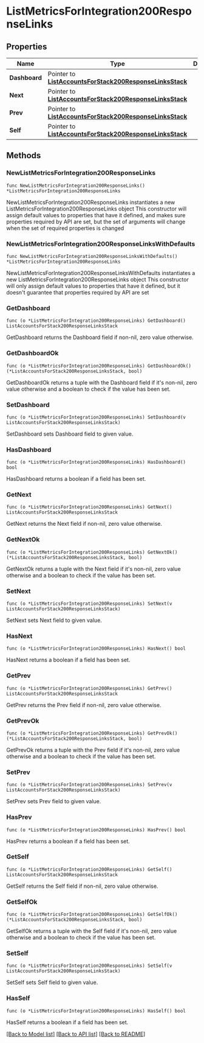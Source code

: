 # ListMetricsForIntegration200ResponseLinks

## Properties

Name | Type | Description | Notes
------------ | ------------- | ------------- | -------------
**Dashboard** | Pointer to [**ListAccountsForStack200ResponseLinksStack**](ListAccountsForStack200ResponseLinksStack.md) |  | [optional] 
**Next** | Pointer to [**ListAccountsForStack200ResponseLinksStack**](ListAccountsForStack200ResponseLinksStack.md) |  | [optional] 
**Prev** | Pointer to [**ListAccountsForStack200ResponseLinksStack**](ListAccountsForStack200ResponseLinksStack.md) |  | [optional] 
**Self** | Pointer to [**ListAccountsForStack200ResponseLinksStack**](ListAccountsForStack200ResponseLinksStack.md) |  | [optional] 

## Methods

### NewListMetricsForIntegration200ResponseLinks

`func NewListMetricsForIntegration200ResponseLinks() *ListMetricsForIntegration200ResponseLinks`

NewListMetricsForIntegration200ResponseLinks instantiates a new ListMetricsForIntegration200ResponseLinks object
This constructor will assign default values to properties that have it defined,
and makes sure properties required by API are set, but the set of arguments
will change when the set of required properties is changed

### NewListMetricsForIntegration200ResponseLinksWithDefaults

`func NewListMetricsForIntegration200ResponseLinksWithDefaults() *ListMetricsForIntegration200ResponseLinks`

NewListMetricsForIntegration200ResponseLinksWithDefaults instantiates a new ListMetricsForIntegration200ResponseLinks object
This constructor will only assign default values to properties that have it defined,
but it doesn't guarantee that properties required by API are set

### GetDashboard

`func (o *ListMetricsForIntegration200ResponseLinks) GetDashboard() ListAccountsForStack200ResponseLinksStack`

GetDashboard returns the Dashboard field if non-nil, zero value otherwise.

### GetDashboardOk

`func (o *ListMetricsForIntegration200ResponseLinks) GetDashboardOk() (*ListAccountsForStack200ResponseLinksStack, bool)`

GetDashboardOk returns a tuple with the Dashboard field if it's non-nil, zero value otherwise
and a boolean to check if the value has been set.

### SetDashboard

`func (o *ListMetricsForIntegration200ResponseLinks) SetDashboard(v ListAccountsForStack200ResponseLinksStack)`

SetDashboard sets Dashboard field to given value.

### HasDashboard

`func (o *ListMetricsForIntegration200ResponseLinks) HasDashboard() bool`

HasDashboard returns a boolean if a field has been set.

### GetNext

`func (o *ListMetricsForIntegration200ResponseLinks) GetNext() ListAccountsForStack200ResponseLinksStack`

GetNext returns the Next field if non-nil, zero value otherwise.

### GetNextOk

`func (o *ListMetricsForIntegration200ResponseLinks) GetNextOk() (*ListAccountsForStack200ResponseLinksStack, bool)`

GetNextOk returns a tuple with the Next field if it's non-nil, zero value otherwise
and a boolean to check if the value has been set.

### SetNext

`func (o *ListMetricsForIntegration200ResponseLinks) SetNext(v ListAccountsForStack200ResponseLinksStack)`

SetNext sets Next field to given value.

### HasNext

`func (o *ListMetricsForIntegration200ResponseLinks) HasNext() bool`

HasNext returns a boolean if a field has been set.

### GetPrev

`func (o *ListMetricsForIntegration200ResponseLinks) GetPrev() ListAccountsForStack200ResponseLinksStack`

GetPrev returns the Prev field if non-nil, zero value otherwise.

### GetPrevOk

`func (o *ListMetricsForIntegration200ResponseLinks) GetPrevOk() (*ListAccountsForStack200ResponseLinksStack, bool)`

GetPrevOk returns a tuple with the Prev field if it's non-nil, zero value otherwise
and a boolean to check if the value has been set.

### SetPrev

`func (o *ListMetricsForIntegration200ResponseLinks) SetPrev(v ListAccountsForStack200ResponseLinksStack)`

SetPrev sets Prev field to given value.

### HasPrev

`func (o *ListMetricsForIntegration200ResponseLinks) HasPrev() bool`

HasPrev returns a boolean if a field has been set.

### GetSelf

`func (o *ListMetricsForIntegration200ResponseLinks) GetSelf() ListAccountsForStack200ResponseLinksStack`

GetSelf returns the Self field if non-nil, zero value otherwise.

### GetSelfOk

`func (o *ListMetricsForIntegration200ResponseLinks) GetSelfOk() (*ListAccountsForStack200ResponseLinksStack, bool)`

GetSelfOk returns a tuple with the Self field if it's non-nil, zero value otherwise
and a boolean to check if the value has been set.

### SetSelf

`func (o *ListMetricsForIntegration200ResponseLinks) SetSelf(v ListAccountsForStack200ResponseLinksStack)`

SetSelf sets Self field to given value.

### HasSelf

`func (o *ListMetricsForIntegration200ResponseLinks) HasSelf() bool`

HasSelf returns a boolean if a field has been set.


[[Back to Model list]](../README.md#documentation-for-models) [[Back to API list]](../README.md#documentation-for-api-endpoints) [[Back to README]](../README.md)


